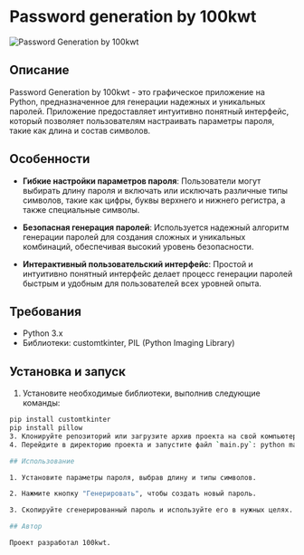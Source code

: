 # Password generation by 100kwt

![Password Generation by 100kwt](https://private-user-images.githubusercontent.com/140943280/316098133-2d1b2550-810d-4404-8fc7-31cb4ea92e7c.png?jwt=eyJhbGciOiJIUzI1NiIsInR5cCI6IkpXVCJ9.eyJpc3MiOiJnaXRodWIuY29tIiwiYXVkIjoicmF3LmdpdGh1YnVzZXJjb250ZW50LmNvbSIsImtleSI6ImtleTUiLCJleHAiOjE3MTExMjUxNTYsIm5iZiI6MTcxMTEyNDg1NiwicGF0aCI6Ii8xNDA5NDMyODAvMzE2MDk4MTMzLTJkMWIyNTUwLTgxMGQtNDQwNC04ZmM3LTMxY2I0ZWE5MmU3Yy5wbmc_WC1BbXotQWxnb3JpdGhtPUFXUzQtSE1BQy1TSEEyNTYmWC1BbXotQ3JlZGVudGlhbD1BS0lBVkNPRFlMU0E1M1BRSzRaQSUyRjIwMjQwMzIyJTJGdXMtZWFzdC0xJTJGczMlMkZhd3M0X3JlcXVlc3QmWC1BbXotRGF0ZT0yMDI0MDMyMlQxNjI3MzZaJlgtQW16LUV4cGlyZXM9MzAwJlgtQW16LVNpZ25hdHVyZT1kZTc1YjA1M2U1MGUwMzk1YzFhMTlhZmI0YTI5ZWM2MTI5MTYwMjdjYmQ1OGYyNWM4NmQ5MmNiOWNlZDNiZDVkJlgtQW16LVNpZ25lZEhlYWRlcnM9aG9zdCZhY3Rvcl9pZD0wJmtleV9pZD0wJnJlcG9faWQ9MCJ9.YPXGeD2RrKxEznaOH7HYFX0QvPpNBEJrgU0qOzydwpI)

## Описание

Password Generation by 100kwt - это графическое приложение на Python, предназначенное для генерации надежных и уникальных паролей. Приложение предоставляет интуитивно понятный интерфейс, который позволяет пользователям настраивать параметры пароля, такие как длина и состав символов.

## Особенности

- **Гибкие настройки параметров пароля**: Пользователи могут выбирать длину пароля и включать или исключать различные типы символов, такие как цифры, буквы верхнего и нижнего регистра, а также специальные символы.

- **Безопасная генерация паролей**: Используется надежный алгоритм генерации паролей для создания сложных и уникальных комбинаций, обеспечивая высокий уровень безопасности.

- **Интерактивный пользовательский интерфейс**: Простой и интуитивно понятный интерфейс делает процесс генерации паролей быстрым и удобным для пользователей всех уровней опыта.

## Требования

- Python 3.x
- Библиотеки: customtkinter, PIL (Python Imaging Library)

## Установка и запуск

1. Установите необходимые библиотеки, выполнив следующие команды:
```bash
pip install customtkinter
pip install pillow
3. Клонируйте репозиторий или загрузите архив проекта на свой компьютер.
4. Перейдите в директорию проекта и запустите файл `main.py`: python main.py

## Использование

1. Установите параметры пароля, выбрав длину и типы символов.

2. Нажмите кнопку "Генерировать", чтобы создать новый пароль.

3. Скопируйте сгенерированный пароль и используйте его в нужных целях.

## Автор

Проект разработал 100kwt.
